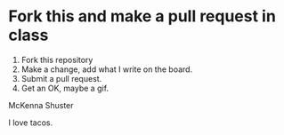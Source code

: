 # Fork this and make a pull request in class

1. Fork this repository
2. Make a change, add what I write on the board.
3. Submit a pull request.
4. Get an OK, maybe a gif.

McKenna Shuster

I love tacos.